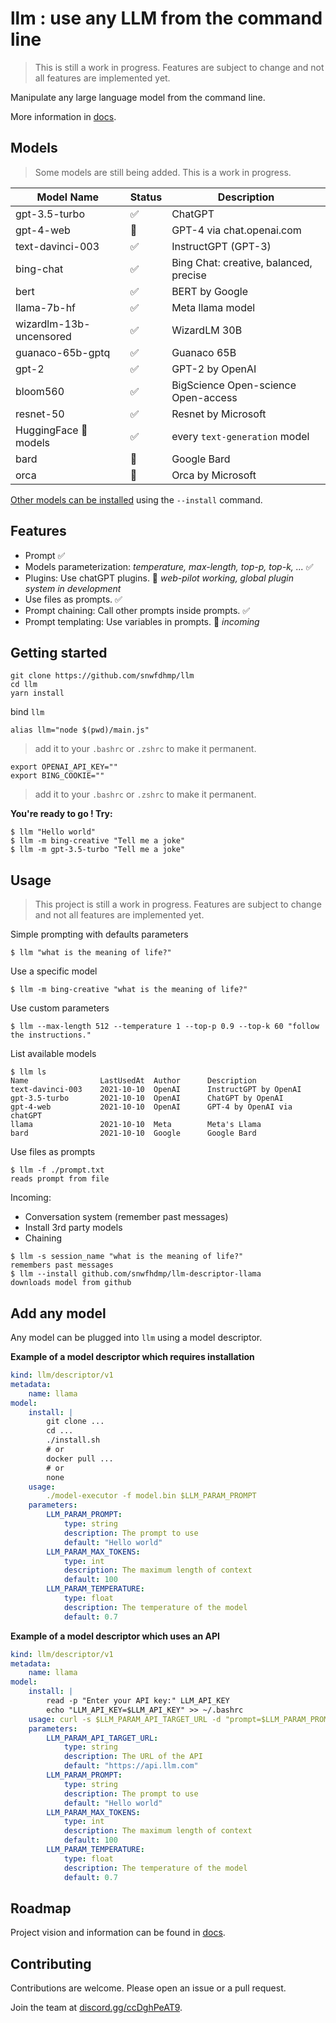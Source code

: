 # llm : use any LLM from the command line

> This is still a work in progress. Features are subject to change and not all features are implemented yet.

Manipulate any large language model from the command line.

More information in [docs](docs/).

## Models

> Some models are still being added. This is a work in progress.

| Model Name                   | Status | Description                                     |
|------------------------------|--------|-------------------------------------------------|
| gpt-3.5-turbo                | ✅      | ChatGPT                                         |
| gpt-4-web                    | 🔄      | GPT-4 via chat.openai.com                       |
| text-davinci-003             | ✅      | InstructGPT (GPT-3)                             |
| bing-chat                    | ✅      | Bing Chat: creative, balanced, precise          |
| bert                         | ✅      | BERT by Google                                  |
| llama-7b-hf                  | ✅      | Meta llama model                                |
| wizardlm-13b-uncensored      | ✅      | WizardLM 30B                                    |
| guanaco-65b-gptq             | ✅      | Guanaco 65B                                     |
| gpt-2                        | ✅      | GPT-2 by OpenAI                                 |
| bloom560                     | ✅      | BigScience Open-science Open-access             |
| resnet-50                    | ✅      | Resnet by Microsoft                             |
| HuggingFace 🤗 models        | ✅      | every `text-generation` model |
| bard                         | 🔄      | Google Bard                                     |
| orca                         | 🔄     | Orca by Microsoft                               |

[Other models can be installed](#add-any-model) using the `--install` command.

## Features

- Prompt ✅
- Models parameterization: _temperature, max-length, top-p, top-k, ..._ ✅ 
- Plugins: Use chatGPT plugins. 🔄 _web-pilot working, global plugin system in development_
- Use files as prompts. ✅
- Prompt chaining: Call other prompts inside prompts. ✅
- Prompt templating: Use variables in prompts. 🔄 _incoming_

## Getting started

```
git clone https://github.com/snwfdhmp/llm
cd llm
yarn install
```

bind `llm` 

```
alias llm="node $(pwd)/main.js"
```

> add it to your `.bashrc` or `.zshrc` to make it permanent.

```
export OPENAI_API_KEY=""
export BING_COOKIE=""
```

> add it to your `.bashrc` or `.zshrc` to make it permanent.

**You're ready to go ! Try:**

```
$ llm "Hello world"
$ llm -m bing-creative "Tell me a joke"
$ llm -m gpt-3.5-turbo "Tell me a joke"
```

## Usage

> This project is still a work in progress. Features are subject to change and not all features are implemented yet.

Simple prompting with defaults parameters

```
$ llm "what is the meaning of life?"
```

Use a specific model

```
$ llm -m bing-creative "what is the meaning of life?"
```

Use custom parameters

```
$ llm --max-length 512 --temperature 1 --top-p 0.9 --top-k 60 "follow the instructions."
```

List available models

```
$ llm ls
Name				LastUsedAt	Author 		Description
text-davinci-003	2021-10-10 	OpenAI 		InstructGPT by OpenAI
gpt-3.5-turbo   	2021-10-10 	OpenAI 		ChatGPT by OpenAI
gpt-4-web          	2021-10-10 	OpenAI 		GPT-4 by OpenAI via chatGPT
llama   			2021-10-10 	Meta    	Meta's Llama
bard       			2021-10-10 	Google  	Google Bard
```

Use files as prompts

```
$ llm -f ./prompt.txt
reads prompt from file
```

Incoming:

- Conversation system (remember past messages)
- Install 3rd party models
- Chaining

```
$ llm -s session_name "what is the meaning of life?"
remembers past messages
$ llm --install github.com/snwfhdmp/llm-descriptor-llama
downloads model from github
```

## Add any model

Any model can be plugged into `llm` using a model descriptor.

**Example of a model descriptor which requires installation**

```yaml
kind: llm/descriptor/v1
metadata:
    name: llama
model:
    install: |
        git clone ...
        cd ...
        ./install.sh
        # or
        docker pull ...
        # or
        none
    usage:
        ./model-executor -f model.bin $LLM_PARAM_PROMPT
    parameters:
        LLM_PARAM_PROMPT:
            type: string
            description: The prompt to use
            default: "Hello world"
        LLM_PARAM_MAX_TOKENS:
            type: int
            description: The maximum length of context
            default: 100
        LLM_PARAM_TEMPERATURE:
            type: float
            description: The temperature of the model
            default: 0.7
```

**Example of a model descriptor which uses an API**

```yaml
kind: llm/descriptor/v1
metadata:
    name: llama
model:
    install: |
        read -p "Enter your API key:" LLM_API_KEY
        echo "LLM_API_KEY=$LLM_API_KEY" >> ~/.bashrc
    usage: curl -s $LLM_PARAM_API_TARGET_URL -d "prompt=$LLM_PARAM_PROMPT&api_key=$LLM_API_KEY"
    parameters:
        LLM_PARAM_API_TARGET_URL:
            type: string
            description: The URL of the API
            default: "https://api.llm.com"
        LLM_PARAM_PROMPT:
            type: string
            description: The prompt to use
            default: "Hello world"
        LLM_PARAM_MAX_TOKENS:
            type: int
            description: The maximum length of context
            default: 100
        LLM_PARAM_TEMPERATURE:
            type: float
            description: The temperature of the model
            default: 0.7
```

## Roadmap

Project vision and information can be found in [docs](docs/).

## Contributing

Contributions are welcome. Please open an issue or a pull request.

Join the team at [discord.gg/ccDghPeAT9](https://discord.gg/ccDghPeAT9).
